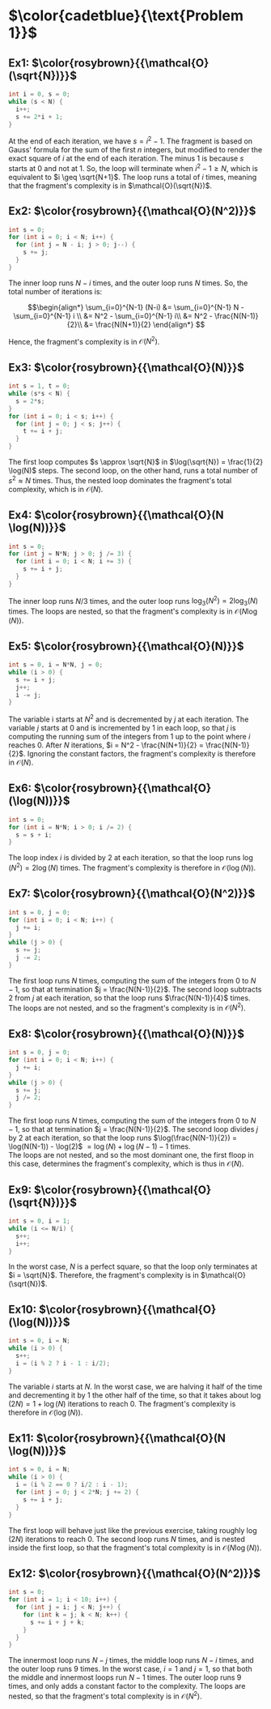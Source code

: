 # $\color{cadetblue}{\text{Problem 1}}$

## Ex1: $\color{rosybrown}{{\mathcal{O}(\sqrt{N})}}$  

```c
int i = 0, s = 0;
while (s < N) {
  i++;
  s += 2*i + 1;
}
```

At the end of each iteration, we have $s = i^2 - 1$. The fragment is based on Gauss' formula for the sum of the first $n$ integers, but modified to render the exact square of $i$ at the end of each iteration. The minus $1$ is because $s$ starts at $0$ and not at $1$. So, the loop will terminate when $i^2 - 1 \geq N$, which is equivalent to $i \geq \sqrt{N+1}$. The loop runs a total of $i$ times, meaning that the fragment's complexity is in $\mathcal{O}(\sqrt{N})$.

## Ex2: $\color{rosybrown}{{\mathcal{O}(N^2)}}$  

```c
int s = 0;
for (int i = 0; i < N; i++) {
  for (int j = N - i; j > 0; j--) {
    s += j;
  }
}
```

The inner loop runs $N-i$ times, and the outer loop runs $N$ times. So, the total number of iterations is:

$$\begin{align*}
\sum_{i=0}^{N-1} (N-i) &= \sum_{i=0}^{N-1} N - \sum_{i=0}^{N-1} i \\
&= N^2 - \sum_{i=0}^{N-1} i\\
&= N^2 - \frac{N(N-1)}{2}\\
&= \frac{N(N+1)}{2}
\end{align*}
$$

Hence, the fragment's complexity is in $\mathcal{O}(N^2)$.

## Ex3: $\color{rosybrown}{{\mathcal{O}(N)}}$

```c
int s = 1, t = 0;
while (s*s < N) {
  s = 2*s;
}
for (int i = 0; i < s; i++) {
  for (int j = 0; j < s; j++) {
    t += i + j;
  }
}
```

The first loop computes $s \approx \sqrt{N}$ in $\log(\sqrt{N}) = \frac{1}{2} \log(N)$ steps. The second loop, on the other hand, runs a total number of $s^2 \approx N$ times. Thus, the nested loop dominates the fragment's total complexity, which is in $\mathcal{O}(N)$.

## Ex4: $\color{rosybrown}{{\mathcal{O}(N \log(N))}}$

```c
int s = 0;
for (int j = N*N; j > 0; j /= 3) {
  for (int i = 0; i < N; i += 3) {
    s += i + j;
  }
}
```

The inner loop runs $N/3$ times, and the outer loop runs $\log_3(N^2) = 2 \log_3(N)$ times. The loops are nested, so that the fragment's complexity is in $\mathcal{O}(N \log(N))$.

## Ex5: $\color{rosybrown}{{\mathcal{O}(N)}}$  

```c
int s = 0, i = N*N, j = 0;
while (i > 0) {
  s += i + j;
  j++;
  i -= j;
}
```

The variable i starts at $N^2$ and is decremented by $j$ at each iteration. The variable $j$ starts at $0$ and is incremented by $1$ in each loop, so that $j$ is computing the running sum of the integers from $1$ up to the point where $i$ reaches $0$. After $N$ iterations, $i = N^2 - \frac{N(N+1)}{2} = \frac{N(N-1)}{2}$. Ignoring the constant factors, the fragment's complexity is therefore in $\mathcal{O}(N)$.

## Ex6: $\color{rosybrown}{{\mathcal{O}(\log(N))}}$

```c
int s = 0;
for (int i = N*N; i > 0; i /= 2) {
  s = s + i;
}
```

The loop index $i$ is divided by $2$ at each iteration, so that the loop runs $\log(N^2) = 2 \log(N)$ times. The fragment's complexity is therefore in $\mathcal{O}(\log(N))$.

## Ex7: $\color{rosybrown}{{\mathcal{O}(N^2)}}$

```c
int s = 0, j = 0;
for (int i = 0; i < N; i++) {
  j += i;
}
while (j > 0) {
  s += j;
  j -= 2;
}
```

The first loop runs $N$ times, computing the sum of the integers from $0$ to $N-1$, so that at termination $j = \frac{N(N-1)}{2}$. The second loop subtracts $2$ from $j$ at each iteration, so that the loop runs $\frac{N(N-1)}{4}$ times. The loops are not nested, and so the fragment's complexity is in $\mathcal{O}(N^2)$.

## Ex8: $\color{rosybrown}{{\mathcal{O}(N)}}$

```c
int s = 0, j = 0;
for (int i = 0; i < N; i++) {
  j += i;
}
while (j > 0) {
  s += j;
  j /= 2;
}
```

The first loop runs $N$ times, computing the sum of the integers from $0$ to $N-1$, so that at termination $j = \frac{N(N-1)}{2}$. The second loop divides $j$ by $2$ at each iteration, so that the loop runs $\log(\frac{N(N-1)}{2}) = \log(N(N-1)) - \log(2)$ $= \log(N) + \log(N-1) - 1$ times.  
The loops are not nested, and so the most dominant one, the first floop in this case, determines the fragment's complexity, which is thus in $\mathcal{O}(N)$.

## Ex9: $\color{rosybrown}{{\mathcal{O}(\sqrt{N})}}$

```c
int s = 0, i = 1;
while (i <= N/i) {
  s++;  
  i++;
}
```

In the worst case, $N$ is a perfect square, so that the loop only terminates at $i = \sqrt{N}$. Therefore, the fragment's complexity is in $\mathcal{O}(\sqrt{N})$.

## Ex10: $\color{rosybrown}{{\mathcal{O}(\log(N))}}$

```c
int s = 0, i = N;
while (i > 0) {
  s++;
  i = (i % 2 ? i - 1 : i/2);
}
```

The variable $i$ starts at $N$. In the worst case, we are halving it half of the time and decrementing it by $1$ the other half of the time, so that it takes about $\log(2N) = 1 + \log(N)$ iterations to reach $0$. The fragment's complexity is therefore in $\mathcal{O}(\log(N))$.

## Ex11: $\color{rosybrown}{{\mathcal{O}(N \log(N))}}$

```c
int s = 0, i = N;
while (i > 0) {
  i = (i % 2 == 0 ? i/2 : i - 1);
  for (int j = 0; j < 2*N; j += 2) {
    s += i + j;
  }
}
```

The first loop will behave just like the previous exercise, taking roughly $\log(2N)$ iterations to reach $0$. The second loop runs $N$ times, and is nested inside the first loop, so that the fragment's total complexity is in $\mathcal{O}(N \log(N))$.

## Ex12: $\color{rosybrown}{{\mathcal{O}(N^2)}}$

```c
int s = 0;
for (int i = 1; i < 10; i++) {
  for (int j = i; j < N; j++) {
    for (int k = j; k < N; k++) {
      s += i + j + k;
    }
  }
}
```

The innermost loop runs $N-j$ times, the middle loop runs $N-i$ times, and the outer loop runs $9$ times. In the worst case, $i = 1$ and $j = 1$, so that both the middle and innermost loops run $N-1$ times. The outer loop runs $9$ times, and only adds a constant factor to the complexity. The loops are nested, so that the fragment's total complexity is in $\mathcal{O}(N^2)$.

